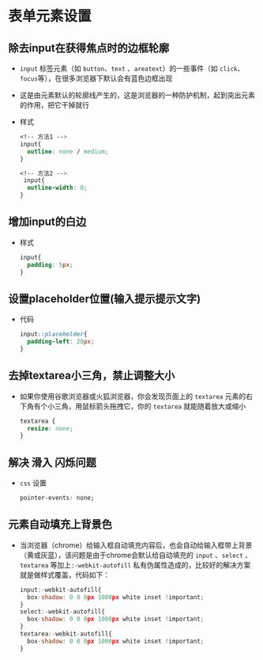 # 表单元素设置

## 除去input在获得焦点时的边框轮廓

  - `input` 标签元素（如 `button`、`text` 、`areatext`）的一些事件（如 `click`、`focus`等），在很多浏览器下默认会有蓝色边框出现

  - 这是由元素默认的轮廓线产生的，这是浏览器的一种防护机制，起到突出元素的作用，把它干掉就行

  - 样式

    ```css
    <!-- 方法1 -->
    input{
      outline: none / medium;
    }
    ```

    ```css
    <!-- 方法2 -->
     input{
      outline-width: 0;
    }
    ```

## 增加input的白边

  - 样式

    ```css
    input{
      padding: 5px;
    }
    ```

## 设置placeholder位置(输入提示提示文字)

  - 代码

    ```css
    input::placeholder{
      padding-left: 20px;
    }
    ```

## 去掉textarea小三角，禁止调整大小

  - 如果你使用谷歌浏览器或火狐浏览器，你会发现页面上的 `textarea` 元素的右下角有个小三角，用鼠标箭头拖拽它，你的 `textarea` 就能随着放大或缩小

    ```css
    textarea {
      resize: none;
    }
    ```

## 解决 滑入 闪烁问题

  - `css` 设置

    ```css
    pointer-events: none;
    ```

## 元素自动填充上背景色

  - 当浏览器（chrome）给输入框自动填充内容后，也会自动给输入框带上背景（黄或灰蓝），该问题是由于chrome会默认给自动填充的 `input` 、`select` 、`textarea` 等加上`:-webkit-autofill` 私有伪属性造成的，比较好的解决方案就是做样式覆盖，代码如下：

    ```js
    input:-webkit-autofill{
      box-shadow: 0 0 0px 1000px white inset !important;
    }
    select:-webkit-autofill{
      box-shadow: 0 0 0px 1000px white inset !important;
    }
    textarea:-webkit-autofill{
      box-shadow: 0 0 0px 1000px white inset !important;
    }
    ```
